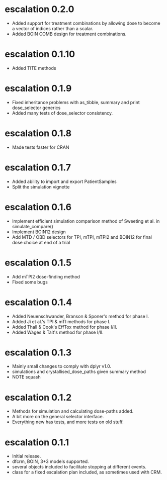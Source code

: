 
# escalation 0.2.0

* Added support for treatment combinations by allowing dose to become a vector of indices rather than a scalar.
* Added BOIN COMB design for treatment combinations.

# escalation 0.1.10

* Added TITE methods

# escalation 0.1.9

* Fixed inheritance problems with as_tibble, summary and print dose_selector generics
* Added many tests of dose_selector consistency.

# escalation 0.1.8

* Made tests faster for CRAN

# escalation 0.1.7

* Added ability to import and export PatientSamples
* Split the simulation vignette

# escalation 0.1.6

* Implement efficient simulation comparison method of Sweeting et al. in simulate_compare()
* Implement BOIN12 design
* Add MTD / OBD selectors for TPI, mTPI, mTPI2 and BOIN12 for final dose choice at end of a trial

# escalation 0.1.5

* Add mTPI2 dose-finding method
* Fixed some bugs

# escalation 0.1.4

* Added Neuenschwander, Branson & Sponer's method for phase I.
* Added Ji et al.'s TPI & mTI methods for phase I.
* Added Thall & Cook's EffTox method for phase I/II.
* Added Wages & Tait's method for phase I/II.

# escalation 0.1.3

* Mainly small changes to comply with dplyr v1.0.
* simulations and crystallised_dose_paths given summary method
* NOTE squash


# escalation 0.1.2

* Methods for simulation and calculating dose-paths added.
* A bit more on the general selector interface.
* Everything new has tests, and more tests on old stuff.


# escalation 0.1.1

* Initial release.
* dfcrm, BOIN, 3+3 models supported.
* several objects included to facilitate stopping at different events.
* class for a fixed escalation plan included, as sometimes used with CRM.
